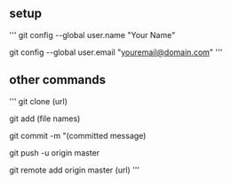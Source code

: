 ## setup
'''
git config --global user.name "Your Name"

git config --global user.email "youremail@domain.com"
'''

## other commands
'''
git clone (url)

git add (file names)

git commit -m "(committed message)

git push -u origin master

git remote add origin master (url)
'''
